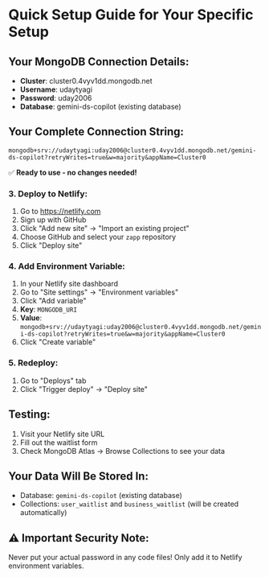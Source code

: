# Quick Setup Guide for Your Specific Setup

## Your MongoDB Connection Details:
- **Cluster**: cluster0.4vyv1dd.mongodb.net
- **Username**: udaytyagi
- **Password**: uday2006
- **Database**: gemini-ds-copilot (existing database)

## Your Complete Connection String:
```
mongodb+srv://udaytyagi:uday2006@cluster0.4vyv1dd.mongodb.net/gemini-ds-copilot?retryWrites=true&w=majority&appName=Cluster0
```

✅ **Ready to use - no changes needed!**

### 3. Deploy to Netlify:
1. Go to https://netlify.com
2. Sign up with GitHub
3. Click "Add new site" → "Import an existing project"
4. Choose GitHub and select your `zapp` repository
5. Click "Deploy site"

### 4. Add Environment Variable:
1. In your Netlify site dashboard
2. Go to "Site settings" → "Environment variables"
3. Click "Add variable"
4. **Key**: `MONGODB_URI`
5. **Value**: `mongodb+srv://udaytyagi:uday2006@cluster0.4vyv1dd.mongodb.net/gemini-ds-copilot?retryWrites=true&w=majority&appName=Cluster0`
6. Click "Create variable"

### 5. Redeploy:
1. Go to "Deploys" tab
2. Click "Trigger deploy" → "Deploy site"

## Testing:
1. Visit your Netlify site URL
2. Fill out the waitlist form
3. Check MongoDB Atlas → Browse Collections to see your data

## Your Data Will Be Stored In:
- Database: `gemini-ds-copilot` (existing database)
- Collections: `user_waitlist` and `business_waitlist` (will be created automatically)

## ⚠️ Important Security Note:
Never put your actual password in any code files! Only add it to Netlify environment variables.